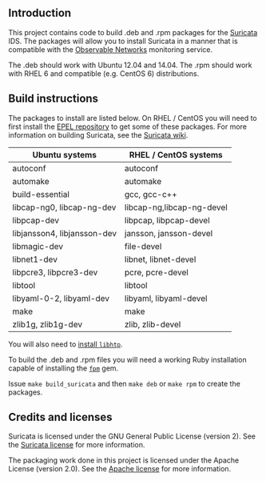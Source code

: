## Introduction

This project contains code to build .deb and .rpm packages for the [Suricata](http://suricata-ids.org/) IDS.
The packages will allow you to install Suricata in a manner that is compatible with the [Observable Networks](https://observable.net) monitoring service.

The .deb should work with Ubuntu 12.04 and 14.04. The .rpm should work with RHEL 6 and compatible (e.g. CentOS 6) distributions.

## Build instructions

The packages to install are listed below. On RHEL / CentOS you will need to first install the [EPEL repository](https://fedoraproject.org/wiki/EPEL#How_can_I_use_these_extra_packages.3F) to get some of these packages. For more information on building Suricata, see the [Suricata wiki](https://redmine.openinfosecfoundation.org/projects/suricata/wiki/Suricata_Installation).

Ubuntu systems | RHEL / CentOS systems
-------------|-------------
autoconf | autoconf
automake | automake
build-essential | gcc, gcc-c++
libcap-ng0, libcap-ng-dev | libcap-ng,libcap-ng-devel
libpcap-dev | libpcap, libpcap-devel
libjansson4, libjansson-dev | jansson, jansson-devel
libmagic-dev | file-devel
libnet1-dev  | libnet, libnet-devel
libpcre3, libpcre3-dev | pcre, pcre-devel
libtool | libtool
libyaml-0-2, libyaml-dev | libyaml, libyaml-devel
make | make
zlib1g, zlib1g-dev | zlib, zlib-devel

You will also need to [install `libhtp`](https://redmine.openinfosecfoundation.org/projects/suricata/wiki/HTP_library_installation).

To build the .deb and .rpm files you will need a working Ruby installation capable of installing the [`fpm`](https://github.com/jordansissel/fpm/wiki) gem.

Issue `make build_suricata` and then `make deb` or `make rpm` to create the packages.

## Credits and licenses

Suricata is licensed under the GNU General Public License (version 2). See the [Suricata license](https://github.com/inliniac/suricata/blob/master/LICENSE) for more information.

The packaging work done in this project is licensed under the Apache License (version 2.0). See the [Apache license](http://www.apache.org/licenses/LICENSE-2.0) for more information.
